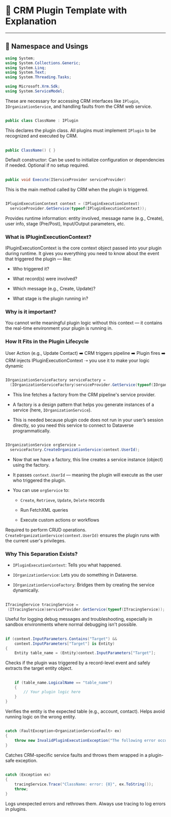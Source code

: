 # 📘 CRM Plugin Template with Explanation

---

## 🔧 Namespace and Usings

```csharp
using System;
using System.Collections.Generic;
using System.Linq;
using System.Text;
using System.Threading.Tasks;
```

```csharp
using Microsoft.Xrm.Sdk;
using System.ServiceModel;
```

These are necessary for accessing CRM interfaces like `IPlugin`, `IOrganizationService`, and handling faults from the CRM web service.
##
```csharp
public class ClassName : IPlugin
```
This declares the plugin class. All plugins must implement `IPlugin` to be recognized and executed by CRM.
##
```csharp
public ClassName() { }
```
Default constructor: Can be used to initialize configuration or dependencies if needed. Optional if no setup required.
##
```csharp
public void Execute(IServiceProvider serviceProvider)
```
This is the main method called by CRM when the plugin is triggered.
##
```csharp
IPluginExecutionContext context = (IPluginExecutionContext)
  serviceProvider.GetService(typeof(IPluginExecutionContext));
```
Provides runtime information: entity involved, message name (e.g., Create), user info, stage (Pre/Post), Input/Output parameters, etc.
### What is IPluginExecutionContext?
IPluginExecutionContext is the core context object passed into your plugin during runtime.
It gives you everything you need to know about the event that triggered the plugin — like:

- Who triggered it?

- What record(s) were involved?

- Which message (e.g., Create, Update)?

- What stage is the plugin running in?

### Why is it important?
You cannot write meaningful plugin logic without this context — it contains the real-time environment your plugin is running in.

### How It Fits in the Plugin Lifecycle
User Action (e.g., Update Contact) 
    ➡️
CRM triggers pipeline 
    ➡️
Plugin fires 
    ➡️
CRM injects IPluginExecutionContext ➝ you use it to make your logic dynamic

##
```csharp
IOrganizationServiceFactory serviceFactory = 
  (IOrganizationServiceFactory)serviceProvider.GetService(typeof(IOrganizationServiceFactory));
```
- This line fetches a factory from the CRM pipeline's service provider.

- A factory is a design pattern that helps you generate instances of a service (here, `IOrganizationService`).

- This is needed because plugin code does not run in your user’s session directly, so you need this service to connect to Dataverse programmatically.
##
```csharp
IOrganizationService orgService = 
  serviceFactory.CreateOrganizationService(context.UserId);
```
- Now that we have a factory, this line creates a service instance (object) using the factory.

- It passes `context.UserId` — meaning the plugin will execute as the user who triggered the plugin.

- You can use `orgService` to:

    - `Create`, `Retrieve`, `Update`, `Delete` records

    - Run FetchXML queries

    - Execute custom actions or workflows

 Required to perform CRUD operations. `CreateOrganizationService(context.UserId)` ensures the plugin runs with the current user's privileges.

 ### Why This Separation Exists?
- `IPluginExecutionContext`: Tells you what happened.

- `IOrganizationService`: Lets you do something in Dataverse.

- `IOrganizationServiceFactory`: Bridges them by creating the service dynamically.
##

 ```csharp
 ITracingService tracingService = 
  (ITracingService)serviceProvider.GetService(typeof(ITracingService));
```
Useful for logging debug messages and troubleshooting, especially in sandbox environments where normal debugging isn't possible.

##
```csharp
if (context.InputParameters.Contains("Target") && 
    context.InputParameters["Target"] is Entity)
{
    Entity table_name = (Entity)context.InputParameters["Target"];
```
Checks if the plugin was triggered by a record-level event and safely extracts the target entity object.

##

```csharp
    if (table_name.LogicalName == "table_name")
    {
        // Your plugin logic here
    }
}
```
Verifies the entity is the expected table (e.g., account, contact). Helps avoid running logic on the wrong entity.
##

```csharp
catch (FaultException<OrganizationServiceFault> ex)
{
    throw new InvalidPluginExecutionException("The following error occurred in MyPlugin.", ex);
}
```
Catches CRM-specific service faults and throws them wrapped in a plugin-safe exception.
##

```csharp
catch (Exception ex)
{
    tracingService.Trace("ClassName: error: {0}", ex.ToString());
    throw;
}
```
Logs unexpected errors and rethrows them. Always use tracing to log errors in plugins.